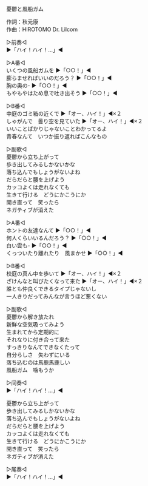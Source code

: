憂鬱と風船ガム  
  
作詞：秋元康  
作曲：HIROTOMO Dr. Lilcom  
  
▷前奏◁  
▶「ハイ！ハイ！…」◀   
  
▷A番◁  
いくつの風船ガムを ▶「○○！」◀   
膨らませればいいのだろう？ ▶「○○！」◀   
胸の奥の- ▶「○○！」◀   
もやもやはため息で吐き出そう ▶「○○！」◀   
  
▷B番◁  
中庭のゴミ箱の近くで ▶「オー、ハイ！」◀×２   
しゃがんで　曇り空を見ていた ▶「オー、ハイ！」◀×２   
いいことばかりじゃないことわかってるよ  
青春なんて　いつか振り返ればこんなもの  
  
▷副歌◁  
憂鬱から立ち上がって  
歩き出してみるしかないかな  
落ち込んでもしょうがないよね  
だらだらと腰を上げよう  
カッコよくは走れなくても  
生きて行ける　どうにかこうにか  
開き直って　笑ったら  
ネガティブが消えた  
  
▷A番◁  
ホントの友達なんて ▶「○○！」◀   
何人くらいいるんだろう？ ▶「○○！」◀   
白い雲も- ▶「○○！」◀   
くっついたり離れたり　風まかせ ▶「○○！」◀   
  
▷B番◁  
校庭の真ん中を歩いて ▶「オー、ハイ！」◀×２   
ざけんなと叫びたくなって来た ▶「オー、ハイ！」◀×２   
誰とも仲良くできるタイプじゃないし  
一人きりだってみんなが言うほど悪くない  
  
▷副歌◁  
憂鬱から解き放たれ  
新鮮な空気吸ってみよう  
生まれてから定期的に  
それなりに付き合って来た  
すっきりなんてできなくたって  
自分らしさ　失わずにいる  
落ち込むのは馬鹿馬鹿しい  
風船ガム　噛もうか  
  
▷间奏◁  
▶「ハイ！ハイ！…」◀   
  
憂鬱から立ち上がって  
歩き出してみるしかないかな  
落ち込んでもしょうがないよね  
だらだらと腰を上げよう  
カッコよくは走れなくても  
生きて行ける　どうにかこうにか  
開き直って　笑ったら  
ネガティブが消えた  
  
▷尾奏◁  
▶「ハイ！ハイ！…」◀   
